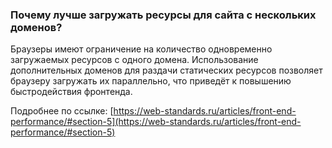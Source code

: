 ### Почему лучше загружать ресурсы для сайта с нескольких доменов?

Браузеры имеют ограничение на количество одновременно загружаемых ресурсов с одного домена. Использование дополнительных доменов для раздачи статических ресурсов позволяет браузеру загружать их параллельно, что приведёт к повышению быстродействия фронтенда.

Подробнее по ссылке: [https://web-standards.ru/articles/front-end-performance/#section-5](https://web-standards.ru/articles/front-end-performance/#section-5)
